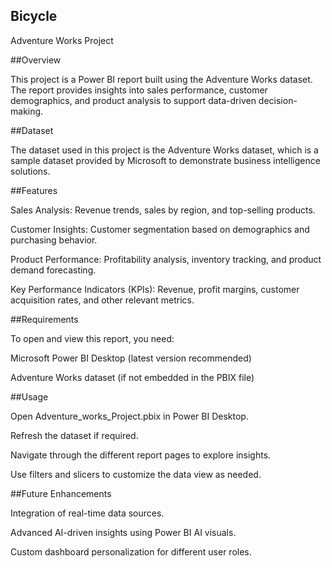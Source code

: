 ## Bicycle

Adventure Works Project

##Overview

This project is a Power BI report built using the Adventure Works dataset. The report provides insights into sales performance, customer demographics, and product analysis to support data-driven decision-making.

##Dataset

The dataset used in this project is the Adventure Works dataset, which is a sample dataset provided by Microsoft to demonstrate business intelligence solutions.

##Features

Sales Analysis: Revenue trends, sales by region, and top-selling products.

Customer Insights: Customer segmentation based on demographics and purchasing behavior.

Product Performance: Profitability analysis, inventory tracking, and product demand forecasting.

Key Performance Indicators (KPIs): Revenue, profit margins, customer acquisition rates, and other relevant metrics.

##Requirements

To open and view this report, you need:

Microsoft Power BI Desktop (latest version recommended)

Adventure Works dataset (if not embedded in the PBIX file)

##Usage

Open Adventure_works_Project.pbix in Power BI Desktop.

Refresh the dataset if required.

Navigate through the different report pages to explore insights.

Use filters and slicers to customize the data view as needed.

##Future Enhancements

Integration of real-time data sources.

Advanced AI-driven insights using Power BI AI visuals.

Custom dashboard personalization for different user roles.
